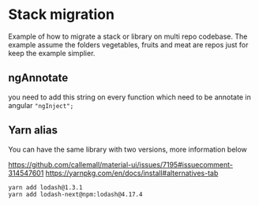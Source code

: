 # Stack migration
Example of how to migrate a stack or library on multi repo codebase. The example assume the folders vegetables, fruits and meat are repos just for keep the example simplier.

## ngAnnotate
you need to add this string on every function which need to be annotate in angular
```"ngInject";```

## Yarn alias
You can have the same library with two versions, more information below

https://github.com/callemall/material-ui/issues/7195#issuecomment-314547601
https://yarnpkg.com/en/docs/install#alternatives-tab

```
yarn add lodash@1.3.1
yarn add lodash-next@npm:lodash@4.17.4
```

